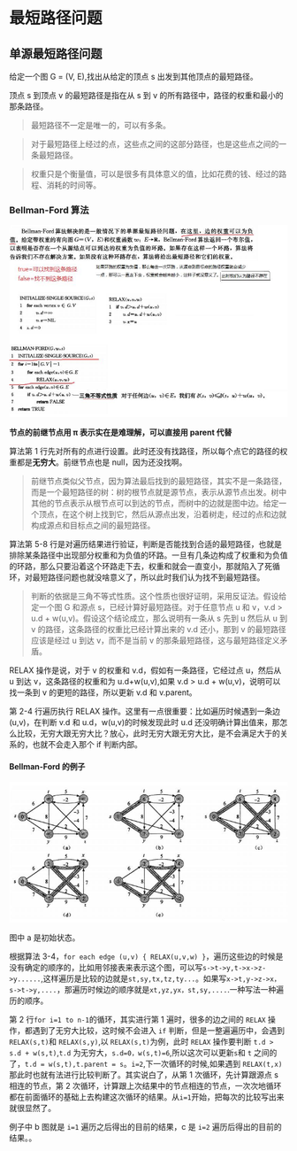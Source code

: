 # 最短路径问题

## 单源最短路径问题

给定一个图 G = (V, E),找出从给定的顶点 s 出发到其他顶点的最短路径。

顶点 s 到顶点 v 的最短路径是指在从 s 到 v 的所有路径中，路径的权重和最小的那条路径。

> 最短路径不一定是唯一的，可以有多条。

> 对于最短路径上经过的点，这些点之间的这部分路径，也是这些点之间的一条最短路径。

> 权重只是个衡量值，可以是很多有具体意义的值，比如花费的钱、经过的路程、消耗的时间等。

### Bellman-Ford 算法

![Bellman-Ford算法](./imgs/Bellman-Ford.jpg)

**节点的前继节点用 π 表示实在是难理解，可以直接用 parent 代替**

算法第 1 行先对所有的点进行设置。此时还没有找路径，所以每个点它的路径的权重都是**无穷大**。前继节点也是 null，因为还没找啊。

> 前继节点类似父节点，因为算法最后找到的最短路径，其实不是一条路径，而是一个最短路径的树：树的根节点就是源节点，表示从源节点出发。树中其他的节点表示从根节点可以到达的节点，而树中的边就是图中边。给定一个顶点，在这个树上找到它，然后从源点出发，沿着树走，经过的点和边就构成源点和目标点之间的最短路径。

算法第 5-8 行是对遍历结果进行验证，判断是否能找到合适的最短路径，也就是排除某条路径中出现部分权重和为负值的环路。一旦有几条边构成了权重和为负值的环路，那么只要沿着这个环路走下去，权重和就会一直变小，那就陷入了死循环，对最短路径问题也就没啥意义了，所以此时我们认为找不到最短路径。

> 判断的依据是三角不等式性质。这个性质也很好证明，采用反证法。假设给定一个图 G 和源点 s，已经计算好最短路径。对于任意节点 u 和 v，v.d > u.d + w(u,v)。假设这个结论成立，那么说明有一条从 s 先到 u 然后从 u 到 v 的路径，这条路径的权重比已经计算出来的 v.d 还小，那到 v 的最短路径应该是经过 u 到达 v，而不是当前 v 的那条最短路径，这与最短路径定义矛盾。

RELAX 操作是说，对于 v 的权重和 v.d，假如有一条路径，它经过点 u，然后从 u 到达 v，这条路径的权重和为 u.d+w(u,v),如果 v.d > u.d + w(u,v)，说明可以找一条到 v 的更短的路径，所以更新 v.d 和 v.parent。

第 2-4 行遍历执行 RELAX 操作。这里有一点很重要：比如遍历时候遇到一条边(u,v)，在判断 v.d 和 u.d，w(u,v)的时候发现此时 u.d 还没明确计算出值来，那怎么比较，无穷大跟无穷大比？放心，此时无穷大跟无穷大比，是不会满足大于的关系的，也就不会走入那个 if 判断内部。

#### Bellman-Ford 的例子

![Bellman-Ford的例子](./imgs/Bellman-Ford的例子.jpg)

图中 a 是初始状态。

根据算法 3-4，`for each edge (u,v) { RELAX(u,v,w) }`，遍历这些边的时候是没有确定的顺序的，比如用邻接表来表示这个图，可以写`s->t->y,t->x->z->y......`,这样遍历是比较的边就是`st,sy,tx,tz,ty...`。如果写`x->t,y->z->x，s->t->y,....`，那遍历时候边的顺序就是`xt,yz,yx，st,sy,....`.一种写法一种遍历的顺序。

第 2 行`for i=1 to n-1`的循环，其实进行第 1 遍时，很多的边之间的 `RELAX` 操作，都遇到了无穷大比较，这时候不会进入 `if` 判断，但是一整遍遍历中，会遇到 `RELAX(s,t)`和 `RELAX(s,y)`,以 `RELAX(s,t)`为例，此时 `RELAX` 操作要判断 `t.d > s.d + w(s,t)`,`t.d` 为无穷大，`s.d=0，w(s,t)=6`,所以这次可以更新`s`和 `t` 之间的了，`t.d = w(s,t),t.parent = s`。`i=2`,下一次循环的时候,如果遇到 `RELAX(t,x)`那此时也就有法进行比较判断了。其实说白了，从第 1 次循环，先计算跟源点 s 相连的节点，第 2 次循环，计算跟上次结果中的节点相连的节点，一次次地循环都在前面循环的基础上去构建这次循环的结果。从`i=1`开始，把每次的比较写出来就很显然了。

例子中 b 图就是 `i=1` 遍历之后得出的目前的结果，c 是 `i=2` 遍历后得出的目前的结果。。
